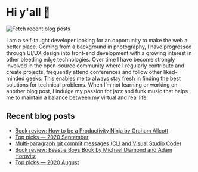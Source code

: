 # Hi y'all 👋

![Fetch recent blog posts](https://github.com/pawelgrzybek/pawelgrzybek/workflows/Fetch%20recent%20blog%20posts/badge.svg)

I am a self-taught developer looking for an opportunity to make the web a better place. Coming from a background in photography, I have progressed through UI/UX design into front-end development with a growing interest in other bleeding edge technologies. Over time I have become strongly involved in the open-source community where I regularly contribute and create projects, frequently attend conferences and follow other liked-minded geeks. This enables me to always stay fresh in finding the best solutions for technical problems. When I’m not learning or working on another blog post, I indulge my passion for jazz and funk music that helps me to maintain a balance between my virtual and real life.

## Recent blog posts

<!-- FEED-START -->
- [Book review: How to be a Productivity Ninja by Graham Allcott](https://pawelgrzybek.com/book-review-how-to-be-a-productivity-ninja-by-graham-allcott/)
- [Top picks — 2020 September](https://pawelgrzybek.com/top-picks-2020-september/)
- [Multi-paragraph git commit messages (CLI and Visual Studio Code)](https://pawelgrzybek.com/multi-paragraph-git-commit-messages-cli-and-visual-studio-code/)
- [Book review: Beastie Boys Book by Michael Diamond and Adam Horovitz](https://pawelgrzybek.com/book-review-beastie-boys-book-by-michael-diamond-and-adam-horovitz/)
- [Top picks — 2020 August](https://pawelgrzybek.com/top-picks-2020-august/)
<!-- FEED-END -->